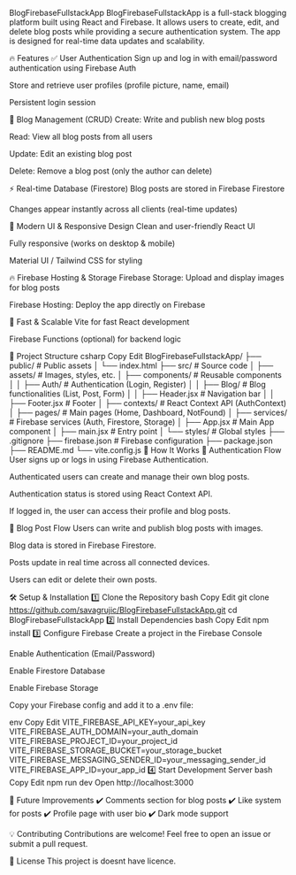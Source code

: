 BlogFirebaseFullstackApp
BlogFirebaseFullstackApp is a full-stack blogging platform built using React and Firebase. It allows users to create, edit, and delete blog posts while providing a secure authentication system. The app is designed for real-time data updates and scalability.

🔥 Features
✅ User Authentication
Sign up and log in with email/password authentication using Firebase Auth

Store and retrieve user profiles (profile picture, name, email)

Persistent login session

📝 Blog Management (CRUD)
Create: Write and publish new blog posts

Read: View all blog posts from all users

Update: Edit an existing blog post

Delete: Remove a blog post (only the author can delete)

⚡ Real-time Database (Firestore)
Blog posts are stored in Firebase Firestore

Changes appear instantly across all clients (real-time updates)

🎨 Modern UI & Responsive Design
Clean and user-friendly React UI

Fully responsive (works on desktop & mobile)

Material UI / Tailwind CSS for styling

🔥 Firebase Hosting & Storage
Firebase Storage: Upload and display images for blog posts

Firebase Hosting: Deploy the app directly on Firebase

🚀 Fast & Scalable
Vite for fast React development

Firebase Functions (optional) for backend logic

📂 Project Structure
csharp
Copy
Edit
BlogFirebaseFullstackApp/
├── public/               # Public assets
│   └── index.html
├── src/                  # Source code
│   ├── assets/           # Images, styles, etc.
│   ├── components/       # Reusable components
│   │   ├── Auth/         # Authentication (Login, Register)
│   │   ├── Blog/         # Blog functionalities (List, Post, Form)
│   │   ├── Header.jsx    # Navigation bar
│   │   ├── Footer.jsx    # Footer
│   ├── contexts/         # React Context API (AuthContext)
│   ├── pages/            # Main pages (Home, Dashboard, NotFound)
│   ├── services/         # Firebase services (Auth, Firestore, Storage)
│   ├── App.jsx           # Main App component
│   ├── main.jsx          # Entry point
│   └── styles/           # Global styles
├── .gitignore
├── firebase.json         # Firebase configuration
├── package.json
├── README.md
└── vite.config.js
🚀 How It Works
🔐 Authentication Flow
User signs up or logs in using Firebase Authentication.

Authenticated users can create and manage their own blog posts.

Authentication status is stored using React Context API.

If logged in, the user can access their profile and blog posts.

📝 Blog Post Flow
Users can write and publish blog posts with images.

Blog data is stored in Firebase Firestore.

Posts update in real time across all connected devices.

Users can edit or delete their own posts.

🛠️ Setup & Installation
1️⃣ Clone the Repository
bash
Copy
Edit
git clone https://github.com/savagrujic/BlogFirebaseFullstackApp.git
cd BlogFirebaseFullstackApp
2️⃣ Install Dependencies
bash
Copy
Edit
npm install
3️⃣ Configure Firebase
Create a project in the Firebase Console

Enable Authentication (Email/Password)

Enable Firestore Database

Enable Firebase Storage

Copy your Firebase config and add it to a .env file:

env
Copy
Edit
VITE_FIREBASE_API_KEY=your_api_key
VITE_FIREBASE_AUTH_DOMAIN=your_auth_domain
VITE_FIREBASE_PROJECT_ID=your_project_id
VITE_FIREBASE_STORAGE_BUCKET=your_storage_bucket
VITE_FIREBASE_MESSAGING_SENDER_ID=your_messaging_sender_id
VITE_FIREBASE_APP_ID=your_app_id
4️⃣ Start Development Server
bash
Copy
Edit
npm run dev
Open http://localhost:3000

🎯 Future Improvements
✔️ Comments section for blog posts
✔️ Like system for posts
✔️ Profile page with user bio
✔️ Dark mode support

💡 Contributing
Contributions are welcome! Feel free to open an issue or submit a pull request.

📜 License
This project is doesnt have licence.
